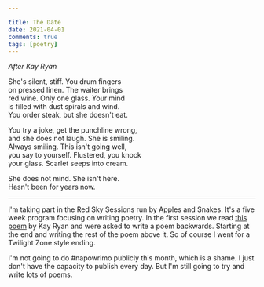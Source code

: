 ```yaml
---

title: The Date
date: 2021-04-01
comments: true
tags: [poetry]
---
```


*After Kay Ryan*

She's silent, stiff. You drum fingers  
on pressed linen. The waiter brings  
red wine. Only one glass. Your mind   
is filled with dust spirals and wind.   
You order steak, but she doesn't eat.  

<!--more-->

You try a joke, get the punchline wrong,  
and she does not laugh. She is smiling.   
Always smiling. This isn't going well,   
you say to yourself. Flustered, you knock  
your glass. Scarlet seeps into cream.   

She does not mind. She isn't here.   
Hasn't been for years now.  

***

I'm taking part in the Red Sky Sessions run by Apples and Snakes. It's a five week program focusing on writing poetry. In the first session we read [this poem](https://poets.org/poem/niagara-river) by Kay Ryan and were asked to write a poem backwards. Starting at the end and writing the rest of the poem above it. So of course I went for a Twilight Zone style ending.

I'm not going to do #napowrimo publicly this month, which is a shame. I just don't have the capacity to publish every day. But I'm still going to try and write lots of poems.
